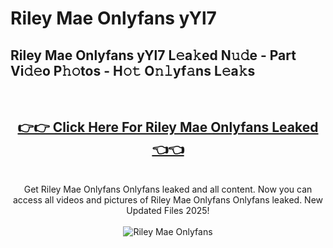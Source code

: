 # Riley Mae Onlyfans yYl7

<h2>Riley Mae Onlyfans yYl7  L𝚎a𝚔ed N𝚞𝚍e - Part Vi𝚍𝚎o P𝚑𝚘tos - H𝚘𝚝 O𝚗𝚕yf𝚊ns L𝚎a𝚔s</h2>
<br>
<div align="center">
<h2><a href="https://213.232.235.80/live/video.php?q=riley-mae-onlyfans" rel="nofollow">👉👉 Click Here For Riley Mae Onlyfans Leaked 👈👈</a></h2>

<br>
Get Riley Mae Onlyfans Onlyfans leaked and all content. Now you can access all videos and pictures of Riley Mae Onlyfans Onlyfans leaked. New Updated Files 2025!
<br>
<br>
<a href="https://213.232.235.80/live/video.php?q=riley-mae-onlyfans" rel="nofollow" data-target="animated-image.originalLink"><img src="https://i.imgur.com/dJHk4Zq.gif" alt="Riley Mae Onlyfans" style="max-width: 100%; display: inline-block;" data-target="animated-image.originalImage"></a>
</div>
<br>